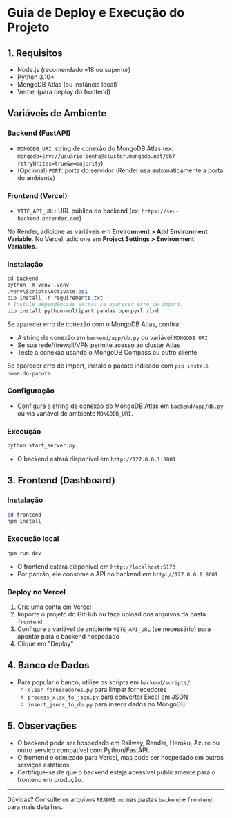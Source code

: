 # Guia de Deploy e Execução do Projeto

## 1. Requisitos

- Node.js (recomendado v18 ou superior)
- Python 3.10+
- MongoDB Atlas (ou instância local)
- Vercel (para deploy do frontend)

## Variáveis de Ambiente

### Backend (FastAPI)

- `MONGODB_URI`: string de conexão do MongoDB Atlas (ex: `mongodb+srv://usuario:senha@cluster.mongodb.net/db?retryWrites=true&w=majority`)
- (Opcional) `PORT`: porta do servidor (Render usa automaticamente a porta do ambiente)

### Frontend (Vercel)

- `VITE_API_URL`: URL pública do backend (ex: `https://seu-backend.onrender.com`)

No Render, adicione as variáveis em **Environment > Add Environment Variable**.
No Vercel, adicione em **Project Settings > Environment Variables**.

### Instalação

```powershell
cd backend
python -m venv .venv
.venv\Scripts\Activate.ps1
pip install -r requirements.txt
# Instale dependências extras se aparecer erro de import:
pip install python-multipart pandas openpyxl xlrd
```

Se aparecer erro de conexão com o MongoDB Atlas, confira:

- A string de conexão em `backend/app/db.py` ou variável `MONGODB_URI`
- Se sua rede/firewall/VPN permite acesso ao cluster Atlas
- Teste a conexão usando o MongoDB Compass ou outro cliente

Se aparecer erro de import, instale o pacote indicado com `pip install nome-do-pacote`.

### Configuração

- Configure a string de conexão do MongoDB Atlas em `backend/app/db.py` ou via variável de ambiente `MONGODB_URI`.

### Execução

```powershell
python start_server.py
```

- O backend estará disponível em `http://127.0.0.1:8001`

## 3. Frontend (Dashboard)

### Instalação

```powershell
cd frontend
npm install
```

### Execução local

```powershell
npm run dev
```

- O frontend estará disponível em `http://localhost:5173`
- Por padrão, ele consome a API do backend em `http://127.0.0.1:8001`

### Deploy no Vercel

1. Crie uma conta em [Vercel](https://vercel.com/)
2. Importe o projeto do GitHub ou faça upload dos arquivos da pasta `frontend`
3. Configure a variável de ambiente `VITE_API_URL` (se necessário) para apontar para o backend hospedado
4. Clique em "Deploy"

## 4. Banco de Dados

- Para popular o banco, utilize os scripts em `backend/scripts/`:
  - `clear_fornecedores.py` para limpar fornecedores
  - `process_xlsx_to_json.py` para converter Excel em JSON
  - `insert_jsons_to_db.py` para inserir dados no MongoDB

## 5. Observações

- O backend pode ser hospedado em Railway, Render, Heroku, Azure ou outro serviço compatível com Python/FastAPI.
- O frontend é otimizado para Vercel, mas pode ser hospedado em outros serviços estáticos.
- Certifique-se de que o backend esteja acessível publicamente para o frontend em produção.

---

Dúvidas? Consulte os arquivos `README.md` nas pastas `backend` e `frontend` para mais detalhes.
